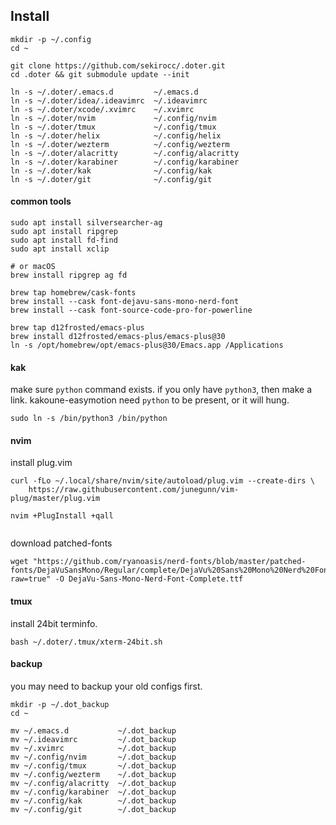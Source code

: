 

## Install

```
mkdir -p ~/.config
cd ~

git clone https://github.com/sekirocc/.doter.git
cd .doter && git submodule update --init

ln -s ~/.doter/.emacs.d         ~/.emacs.d
ln -s ~/.doter/idea/.ideavimrc  ~/.ideavimrc
ln -s ~/.doter/xcode/.xvimrc    ~/.xvimrc
ln -s ~/.doter/nvim             ~/.config/nvim
ln -s ~/.doter/tmux             ~/.config/tmux
ln -s ~/.doter/helix            ~/.config/helix
ln -s ~/.doter/wezterm          ~/.config/wezterm
ln -s ~/.doter/alacritty        ~/.config/alacritty
ln -s ~/.doter/karabiner        ~/.config/karabiner
ln -s ~/.doter/kak              ~/.config/kak
ln -s ~/.doter/git              ~/.config/git
```

#### common tools

```
sudo apt install silversearcher-ag
sudo apt install ripgrep
sudo apt install fd-find
sudo apt install xclip

# or macOS
brew install ripgrep ag fd

brew tap homebrew/cask-fonts
brew install --cask font-dejavu-sans-mono-nerd-font
brew install --cask font-source-code-pro-for-powerline

brew tap d12frosted/emacs-plus
brew install d12frosted/emacs-plus/emacs-plus@30
ln -s /opt/homebrew/opt/emacs-plus@30/Emacs.app /Applications
```


#### kak

make sure `python` command exists. if you only have `python3`, then make a link.
kakoune-easymotion need `python` to be present, or it will hung.

```
sudo ln -s /bin/python3 /bin/python
```

#### nvim

install plug.vim

```
curl -fLo ~/.local/share/nvim/site/autoload/plug.vim --create-dirs \
    https://raw.githubusercontent.com/junegunn/vim-plug/master/plug.vim

nvim +PlugInstall +qall


```

download patched-fonts

```
wget "https://github.com/ryanoasis/nerd-fonts/blob/master/patched-fonts/DejaVuSansMono/Regular/complete/DejaVu%20Sans%20Mono%20Nerd%20Font%20Complete.ttf?raw=true" -O DejaVu-Sans-Mono-Nerd-Font-Complete.ttf
```

#### tmux

install 24bit terminfo.

```
bash ~/.doter/.tmux/xterm-24bit.sh
```



#### backup

you may need to backup your old configs first.

```
mkdir -p ~/.dot_backup
cd ~

mv ~/.emacs.d           ~/.dot_backup
mv ~/.ideavimrc         ~/.dot_backup
mv ~/.xvimrc            ~/.dot_backup
mv ~/.config/nvim       ~/.dot_backup
mv ~/.config/tmux       ~/.dot_backup
mv ~/.config/wezterm    ~/.dot_backup
mv ~/.config/alacritty  ~/.dot_backup
mv ~/.config/karabiner  ~/.dot_backup
mv ~/.config/kak        ~/.dot_backup
mv ~/.config/git        ~/.dot_backup
```
